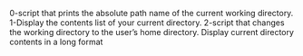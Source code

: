 0-script that prints the absolute path name of the current working directory.
1-Display the contents list of your current directory.
2-script that changes the working directory to the user’s home directory.
Display current directory contents in a long format
